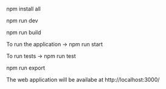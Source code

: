 
npm install all

npm run dev

npm run build

To run the application -> npm run start

To run tests -> npm run test

npm run export


The web application will be availabe at http://localhost:3000/
